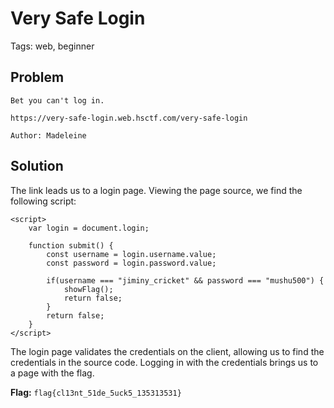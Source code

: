 # Very Safe Login
Tags: web, beginner

## Problem
```
Bet you can't log in.

https://very-safe-login.web.hsctf.com/very-safe-login

Author: Madeleine
```

## Solution
The link leads us to a login page. Viewing the page source, we find the following script:
```
<script>
    var login = document.login;

    function submit() {
        const username = login.username.value;
        const password = login.password.value;
            
        if(username === "jiminy_cricket" && password === "mushu500") {
            showFlag();
            return false;
        }
        return false;
    }
</script>
```

The login page validates the credentials on the client, allowing us to find the credentials in the source code. Logging in with the credentials brings us to a page with the flag.

**Flag:** ```flag{cl13nt_51de_5uck5_135313531}```